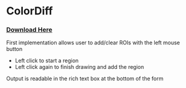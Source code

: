 # ColorDiff

### [Download Here](https://github.com/bradmartin333/ColorDiff/raw/main/ColorDiff/ColorDiff/bin/Release/ColorDiff.exe)

First implementation allows user to add/clear ROIs with the left mouse button
 - Left click to start a region
 - Left click again to finish drawing and add the region
 
Output is readable in the rich text box at the bottom of the form
